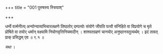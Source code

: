 +++
title = "001 पुरुषस्य स्त्रियाश्"

+++

धर्म्ये वर्त्मनीत्य् अन्योन्याव्यभिचारलक्षणे तिष्ठतोर् दम्पत्योः संयोगे जीवति पत्यौ संनिहिते वा विप्रयोगे च मृते प्रोषिते वा तयोर् धर्मान् वक्ष्यामि नियोगवृत्तिनियमादीन् । शाश्वतग्रहणं चानयोर् अनुष्ठानस्तुत्यर्थम् । इदं तावत् प्राक् प्रसिद्धम् एव ॥ ९.१ ॥

_यथा_ ।